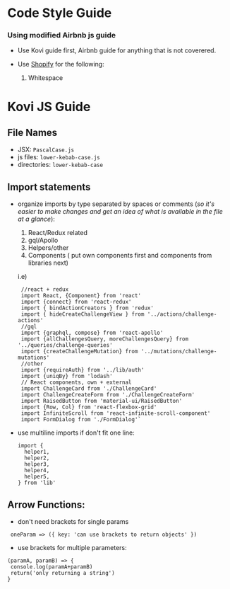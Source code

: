 # Code Style Guide

### Using modified Airbnb  js guide
- Use Kovi guide first, Airbnb guide for anything that is not coverered.

- Use [Shopify](https://github.com/Shopify/javascript) for the following:

  1. Whitespace

# Kovi JS Guide

##  File Names
  - JSX: `PascalCase.js`
  - js files: `lower-kebab-case.js`
  - directories: `lower-kebab-case`


## Import statements
  - organize imports by type separated by spaces or comments (_so it's easier to make
  changes and get an idea of what is available in the file at a glance_):
      1. React/Redux related
      2. gql/Apollo
      3. Helpers/other
      4. Components ( put own components first and components from libraries next)

      i.e)

       ```
        //react + redux
        import React, {Component} from 'react'
        import {connect} from 'react-redux'
        import { bindActionCreators } from 'redux'
        import { hideCreateChallengeView } from '../actions/challenge-actions'
        //gql
        import {graphql, compose} from 'react-apollo'
        import {allChallengesQuery, moreChallengesQuery} from '../queries/challenge-queries'
        import {createChallengeMutation} from '../mutations/challenge-mutations'
        //other
        import {requireAuth} from '../lib/auth'
        import {uniqBy} from 'lodash'
        // React components, own + external
        import ChallengeCard from './ChallengeCard'
        import ChallengeCreateForm from './ChallengeCreateForm'
        import RaisedButton from 'material-ui/RaisedButton'
        import {Row, Col} from 'react-flexbox-grid'
        import InfiniteScroll from 'react-infinite-scroll-component'
        import FormDialog from './FormDialog'`
      ```
  - use multiline imports if don't fit one line:
      ```
      import {
        helper1,
        helper2,
        helper3,
        helper4,
        helper5,
      } from 'lib'
      ```

  ## Arrow Functions:

   - don't need brackets for single params

   ` oneParam => ({
   key: 'can use brackets to return objects'
   })`

  - use brackets for multiple parameters:

   ```
   (paramA, paramB) => {
    console.log(paramA+paramB)
    return('only returning a string')
   }
   ```
